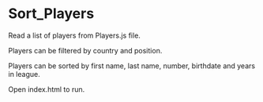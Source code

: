 # Sort_Players
Read a list of players from Players.js file.

Players can be filtered by country and position.

Players can be sorted by first name, last name, number, birthdate and years in league.


Open index.html to run.
